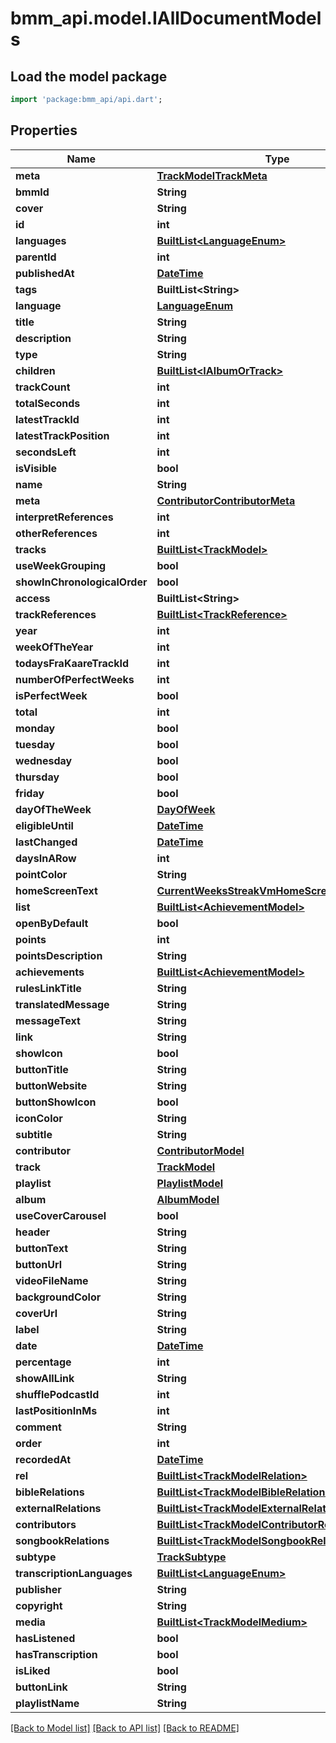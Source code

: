 # bmm_api.model.IAllDocumentModels

## Load the model package
```dart
import 'package:bmm_api/api.dart';
```

## Properties
Name | Type | Description | Notes
------------ | ------------- | ------------- | -------------
**meta** | [**TrackModelTrackMeta**](TrackModelTrackMeta.md) |  | 
**bmmId** | **String** |  | [optional] 
**cover** | **String** |  | [optional] 
**id** | **int** |  | 
**languages** | [**BuiltList&lt;LanguageEnum&gt;**](LanguageEnum.md) |  | 
**parentId** | **int** |  | 
**publishedAt** | [**DateTime**](DateTime.md) |  | 
**tags** | **BuiltList&lt;String&gt;** |  | 
**language** | [**LanguageEnum**](LanguageEnum.md) |  | 
**title** | **String** |  | [optional] 
**description** | **String** |  | [optional] 
**type** | **String** |  | 
**children** | [**BuiltList&lt;IAlbumOrTrack&gt;**](IAlbumOrTrack.md) |  | [optional] 
**trackCount** | **int** |  | 
**totalSeconds** | **int** |  | 
**latestTrackId** | **int** |  | [optional] 
**latestTrackPosition** | **int** |  | [optional] 
**secondsLeft** | **int** |  | [optional] 
**isVisible** | **bool** |  | [optional] 
**name** | **String** |  | 
**meta** | [**ContributorContributorMeta**](ContributorContributorMeta.md) |  | [optional] 
**interpretReferences** | **int** |  | [optional] 
**otherReferences** | **int** |  | [optional] 
**tracks** | [**BuiltList&lt;TrackModel&gt;**](TrackModel.md) |  | [optional] 
**useWeekGrouping** | **bool** |  | [optional] 
**showInChronologicalOrder** | **bool** |  | [optional] 
**access** | **BuiltList&lt;String&gt;** |  | [optional] 
**trackReferences** | [**BuiltList&lt;TrackReference&gt;**](TrackReference.md) |  | [optional] 
**year** | **int** |  | [optional] 
**weekOfTheYear** | **int** |  | [optional] 
**todaysFraKaareTrackId** | **int** |  | [optional] 
**numberOfPerfectWeeks** | **int** |  | [optional] 
**isPerfectWeek** | **bool** |  | [optional] 
**total** | **int** |  | [optional] 
**monday** | **bool** |  | [optional] 
**tuesday** | **bool** |  | [optional] 
**wednesday** | **bool** |  | [optional] 
**thursday** | **bool** |  | [optional] 
**friday** | **bool** |  | [optional] 
**dayOfTheWeek** | [**DayOfWeek**](DayOfWeek.md) |  | [optional] 
**eligibleUntil** | [**DateTime**](DateTime.md) |  | [optional] 
**lastChanged** | [**DateTime**](DateTime.md) |  | [optional] 
**daysInARow** | **int** |  | [optional] 
**pointColor** | **String** |  | [optional] 
**homeScreenText** | [**CurrentWeeksStreakVmHomeScreenTextOptions**](CurrentWeeksStreakVmHomeScreenTextOptions.md) |  | [optional] 
**list** | [**BuiltList&lt;AchievementModel&gt;**](AchievementModel.md) |  | [optional] 
**openByDefault** | **bool** |  | [optional] 
**points** | **int** |  | [optional] 
**pointsDescription** | **String** |  | [optional] 
**achievements** | [**BuiltList&lt;AchievementModel&gt;**](AchievementModel.md) |  | [optional] 
**rulesLinkTitle** | **String** |  | [optional] 
**translatedMessage** | **String** |  | [optional] 
**messageText** | **String** |  | [optional] 
**link** | **String** |  | [optional] 
**showIcon** | **bool** |  | [optional] 
**buttonTitle** | **String** |  | [optional] 
**buttonWebsite** | **String** |  | [optional] 
**buttonShowIcon** | **bool** |  | [optional] 
**iconColor** | **String** |  | [optional] 
**subtitle** | **String** |  | [optional] 
**contributor** | [**ContributorModel**](ContributorModel.md) |  | [optional] 
**track** | [**TrackModel**](TrackModel.md) |  | [optional] 
**playlist** | [**PlaylistModel**](PlaylistModel.md) |  | [optional] 
**album** | [**AlbumModel**](AlbumModel.md) |  | [optional] 
**useCoverCarousel** | **bool** |  | [optional] 
**header** | **String** |  | [optional] 
**buttonText** | **String** |  | [optional] 
**buttonUrl** | **String** |  | [optional] 
**videoFileName** | **String** |  | [optional] 
**backgroundColor** | **String** |  | [optional] 
**coverUrl** | **String** |  | [optional] 
**label** | **String** |  | [optional] 
**date** | [**DateTime**](DateTime.md) |  | [optional] 
**percentage** | **int** |  | [optional] 
**showAllLink** | **String** |  | [optional] 
**shufflePodcastId** | **int** |  | [optional] 
**lastPositionInMs** | **int** |  | [optional] 
**comment** | **String** |  | [optional] 
**order** | **int** |  | [optional] 
**recordedAt** | [**DateTime**](DateTime.md) |  | 
**rel** | [**BuiltList&lt;TrackModelRelation&gt;**](TrackModelRelation.md) |  | [optional] 
**bibleRelations** | [**BuiltList&lt;TrackModelBibleRelation&gt;**](TrackModelBibleRelation.md) |  | [optional] 
**externalRelations** | [**BuiltList&lt;TrackModelExternalRelation&gt;**](TrackModelExternalRelation.md) |  | [optional] 
**contributors** | [**BuiltList&lt;TrackModelContributorRelation&gt;**](TrackModelContributorRelation.md) |  | [optional] 
**songbookRelations** | [**BuiltList&lt;TrackModelSongbookRelation&gt;**](TrackModelSongbookRelation.md) |  | [optional] 
**subtype** | [**TrackSubtype**](TrackSubtype.md) |  | 
**transcriptionLanguages** | [**BuiltList&lt;LanguageEnum&gt;**](LanguageEnum.md) |  | 
**publisher** | **String** |  | [optional] 
**copyright** | **String** |  | [optional] 
**media** | [**BuiltList&lt;TrackModelMedium&gt;**](TrackModelMedium.md) |  | [optional] 
**hasListened** | **bool** |  | [optional] 
**hasTranscription** | **bool** |  | [optional] 
**isLiked** | **bool** |  | [optional] 
**buttonLink** | **String** |  | [optional] 
**playlistName** | **String** |  | [optional] 

[[Back to Model list]](../README.md#documentation-for-models) [[Back to API list]](../README.md#documentation-for-api-endpoints) [[Back to README]](../README.md)


